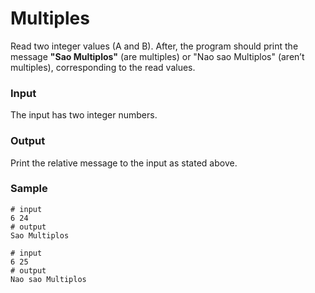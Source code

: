 # Multiples
Read two integer values (A and B). After, the program should print the message **"Sao Multiplos"** (are multiples) or 
"Nao sao Multiplos" (aren’t multiples), corresponding to the read values.

### Input
The input has two integer numbers.

### Output
Print the relative message to the input as stated above.

### Sample
```
# input
6 24
# output
Sao Multiplos

# input
6 25
# output
Nao sao Multiplos
```